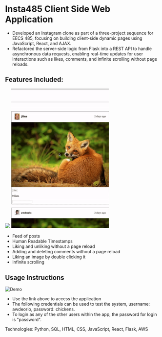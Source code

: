 # Insta485 Client Side Web Application 

- Developed an Instagram clone as part of a three-project sequence for EECS 485, focusing on building client-side dynamic pages using JavaScript, React, and AJAX.
- Refactored the server-side logic from Flask into a REST API to handle asynchronous data requests, enabling real-time updates for user interactions such as likes, comments, and infinite scrolling without page reloads.

## Features Included:

  <p>
    <img src="assets/demo-infinitescroll-ezgif.com-video-to-gif-converter (1).gif" width="320px">
    <img src="assets/demo-insta485-heart-ezgif.com-video-to-gif-converter (1).gif" width="320px">
  </p>  

- Feed of posts
- Human Readable Timestamps
- Liking and unliking without a page reload
- Adding and deleting comments without a page reload
- Liking an image by double clicking it
- Infinite scrolling

## Usage Instructions

![Demo](http://ec2-18-219-187-14.us-east-2.compute.amazonaws.com/)

- Use the link above to access the application
- The following credentials can be used to test the system, username: awdeorio, password: chickens.
- To login as any of the other users within the app, the password for login is "password".

Technologies: Python, SQL, HTML, CSS, JavaScript, React, Flask, AWS  
